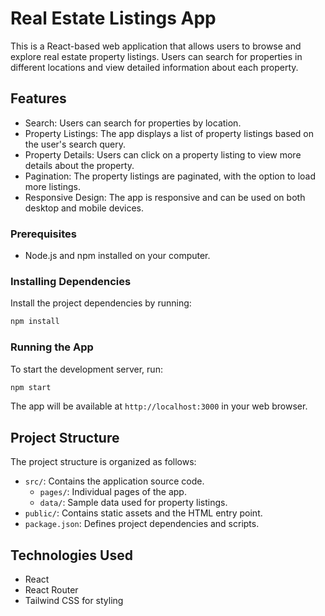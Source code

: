 # Real Estate Listings App

This is a React-based web application that allows users to browse and explore real estate property listings. Users can search for properties in different locations and view detailed information about each property.

## Features

- Search: Users can search for properties by location.
- Property Listings: The app displays a list of property listings based on the user's search query.
- Property Details: Users can click on a property listing to view more details about the property.
- Pagination: The property listings are paginated, with the option to load more listings.
- Responsive Design: The app is responsive and can be used on both desktop and mobile devices.

### Prerequisites

- Node.js and npm installed on your computer.


### Installing Dependencies

Install the project dependencies by running:

```bash
npm install
```

### Running the App

To start the development server, run:

```bash
npm start
```

The app will be available at `http://localhost:3000` in your web browser.

## Project Structure

The project structure is organized as follows:

- `src/`: Contains the application source code.
  - `pages/`: Individual pages of the app.
  - `data/`: Sample data used for property listings.
- `public/`: Contains static assets and the HTML entry point.
- `package.json`: Defines project dependencies and scripts.

## Technologies Used

- React
- React Router
- Tailwind CSS for styling



